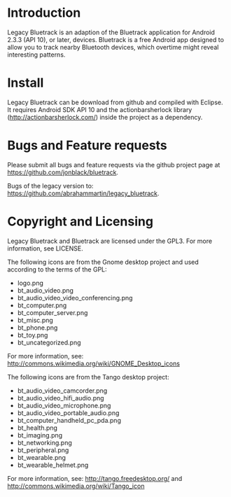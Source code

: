 Introduction
============

Legacy Bluetrack is an adaption of the Bluetrack application for Android 2.3.3 (API 10), or later, devices. Bluetrack is a free Android app designed to allow you to track nearby Bluetooth
devices, which overtime might reveal interesting patterns.

Install
=======

Legacy Bluetrack can be download from github and compiled with Eclipse. It requires Android SDK API 10 and the actionbarsherlock library (http://actionbarsherlock.com/) inside the project as a dependency.

Bugs and Feature requests
=========================

Please submit all bugs and feature requests via the github project page at
https://github.com/jonblack/bluetrack.

Bugs of the legacy version to:
https://github.com/abrahammartin/legacy_bluetrack.

Copyright and Licensing
=======================

Legacy Bluetrack and Bluetrack are licensed under the GPL3. For more information, see LICENSE.

The following icons are from the Gnome desktop project and used according to
the terms of the GPL:

* logo.png
* bt_audio_video.png
* bt_audio_video_video_conferencing.png
* bt_computer.png
* bt_computer_server.png
* bt_misc.png
* bt_phone.png
* bt_toy.png
* bt_uncategorized.png

For more information, see: http://commons.wikimedia.org/wiki/GNOME_Desktop_icons

The following icons are from the Tango desktop project:

* bt_audio_video_camcorder.png
* bt_audio_video_hifi_audio.png
* bt_audio_video_microphone.png
* bt_audio_video_portable_audio.png
* bt_computer_handheld_pc_pda.png
* bt_health.png
* bt_imaging.png
* bt_networking.png
* bt_peripheral.png
* bt_wearable.png
* bt_wearable_helmet.png

For more information, see: http://tango.freedesktop.org/ and http://commons.wikimedia.org/wiki/Tango_icon
